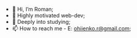 - 👋 Hi, I’m Roman;
- 👀 Highly motivated web-dev;
- 🌱 Deeply into studying;
- 📫 How to reach me - E: ohiienko.r@gmail.com;
